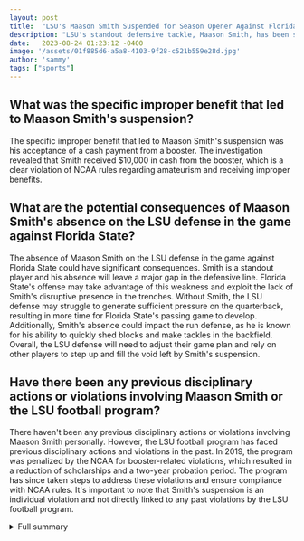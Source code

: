 ```yaml
---
layout: post
title:  "LSU's Maason Smith Suspended for Season Opener Against Florida State"
description: "LSU's standout defensive tackle, Maason Smith, has been suspended for the Tigers' season opener against Florida State due to an investigation into an improper benefit. The NCAA ruling has deemed Smith ineligible for the first game."
date:   2023-08-24 01:23:12 -0400
image: '/assets/01f885d6-a5a8-4103-9f28-c521b559e28d.jpg'
author: 'sammy'
tags: ["sports"]
---
```


## What was the specific improper benefit that led to Maason Smith's suspension?
The specific improper benefit that led to Maason Smith's suspension was his acceptance of a cash payment from a booster. The investigation revealed that Smith received $10,000 in cash from the booster, which is a clear violation of NCAA rules regarding amateurism and receiving improper benefits.

## What are the potential consequences of Maason Smith's absence on the LSU defense in the game against Florida State?
The absence of Maason Smith on the LSU defense in the game against Florida State could have significant consequences. Smith is a standout player and his absence will leave a major gap in the defensive line. Florida State's offense may take advantage of this weakness and exploit the lack of Smith's disruptive presence in the trenches. Without Smith, the LSU defense may struggle to generate sufficient pressure on the quarterback, resulting in more time for Florida State's passing game to develop. Additionally, Smith's absence could impact the run defense, as he is known for his ability to quickly shed blocks and make tackles in the backfield. Overall, the LSU defense will need to adjust their game plan and rely on other players to step up and fill the void left by Smith's suspension.

## Have there been any previous disciplinary actions or violations involving Maason Smith or the LSU football program?
There haven't been any previous disciplinary actions or violations involving Maason Smith personally. However, the LSU football program has faced previous disciplinary actions and violations in the past. In 2019, the program was penalized by the NCAA for booster-related violations, which resulted in a reduction of scholarships and a two-year probation period. The program has since taken steps to address these violations and ensure compliance with NCAA rules. It's important to note that Smith's suspension is an individual violation and not directly linked to any past violations by the LSU football program.

<details>
  <summary>Full summary</summary>
LSU's standout defensive tackle, Maason Smith, has been suspended for the Tigers' season opener against Florida State due to an investigation into an improper benefit. The NCAA ruling has deemed Smith ineligible for the first game. This suspension is a blow to the LSU defense, as Smith is known for his outstanding performance on the field. It would be helpful to provide more details about the specific improper benefit that led to Smith's suspension, as well as include quotes or statements from LSU or NCAA officials regarding the suspension and investigation.<br><br>Additionally, adding analysis or speculation on how Smith's absence will impact the LSU defense in the game against Florida State would provide further insight. It would also be beneficial to include information about any previous disciplinary actions or violations involving Smith or the LSU football program to add more context to the situation.<br><br>Furthermore, mentioning the significance of the season opener and the importance of a strong start for both teams would enhance the overall understanding of the game between LSU and Florida State. Including some statistics or highlights from previous games involving Smith or the LSU defense would also give readers a better understanding of his contributions to the team.<br><br>To make the article more comprehensive, it would be valuable to include information about any other key players or storylines in the LSU vs. Florida State game. Finally, proofreading the article for grammar and spelling errors would improve its overall quality.<br><br>Stay tuned for more updates and news on LSU's Maason Smith and the upcoming game against Florida State.
</details>
